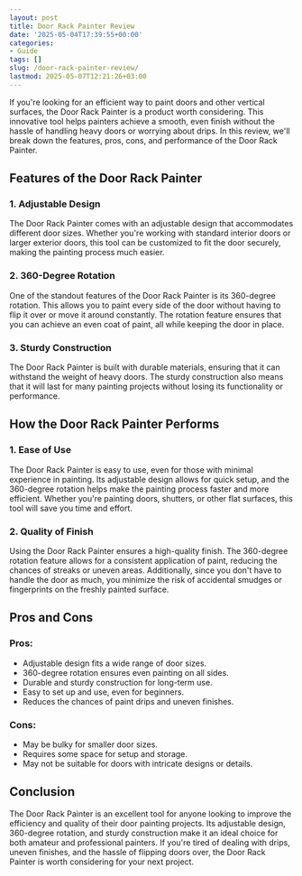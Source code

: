 ```yaml
---
layout: post
title: Door Rack Painter Review
date: '2025-05-04T17:39:55+00:00'
categories:
- Guide
tags: []
slug: /door-rack-painter-review/
lastmod: 2025-05-07T12:21:26+03:00
---
```


If you're looking for an efficient way to paint doors and other vertical surfaces, the Door Rack Painter is a product worth considering. This innovative tool helps painters achieve a smooth, even finish without the hassle of handling heavy doors or worrying about drips. In this review, we'll break down the features, pros, cons, and performance of the Door Rack Painter.
## Features of the Door Rack Painter
### 1. Adjustable Design
The Door Rack Painter comes with an adjustable design that accommodates different door sizes. Whether you're working with standard interior doors or larger exterior doors, this tool can be customized to fit the door securely, making the painting process much easier.
### 2. 360-Degree Rotation
One of the standout features of the Door Rack Painter is its 360-degree rotation. This allows you to paint every side of the door without having to flip it over or move it around constantly. The rotation feature ensures that you can achieve an even coat of paint, all while keeping the door in place.
### 3. Sturdy Construction
The Door Rack Painter is built with durable materials, ensuring that it can withstand the weight of heavy doors. The sturdy construction also means that it will last for many painting projects without losing its functionality or performance.
## How the Door Rack Painter Performs
### 1. Ease of Use
The Door Rack Painter is easy to use, even for those with minimal experience in painting. Its adjustable design allows for quick setup, and the 360-degree rotation helps make the painting process faster and more efficient. Whether you're painting doors, shutters, or other flat surfaces, this tool will save you time and effort.
### 2. Quality of Finish
Using the Door Rack Painter ensures a high-quality finish. The 360-degree rotation feature allows for a consistent application of paint, reducing the chances of streaks or uneven areas. Additionally, since you don't have to handle the door as much, you minimize the risk of accidental smudges or fingerprints on the freshly painted surface.
## Pros and Cons
### Pros:
- Adjustable design fits a wide range of door sizes.
- 360-degree rotation ensures even painting on all sides.
- Durable and sturdy construction for long-term use.
- Easy to set up and use, even for beginners.
- Reduces the chances of paint drips and uneven finishes.
### Cons:
- May be bulky for smaller door sizes.
- Requires some space for setup and storage.
- May not be suitable for doors with intricate designs or details.
## Conclusion
The Door Rack Painter is an excellent tool for anyone looking to improve the efficiency and quality of their door painting projects. Its adjustable design, 360-degree rotation, and sturdy construction make it an ideal choice for both amateur and professional painters. If you're tired of dealing with drips, uneven finishes, and the hassle of flipping doors over, the Door Rack Painter is worth considering for your next project.
